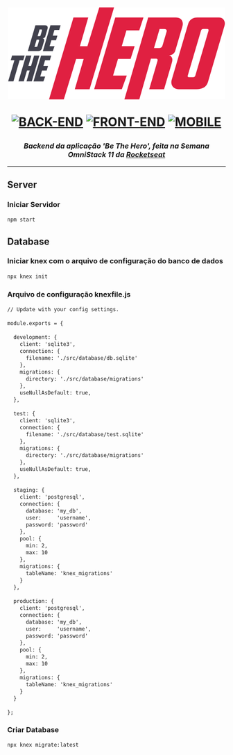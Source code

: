 
<h1 align="center">

![Be The Hero](doc/logo.svg)

[![BACK-END](https://img.shields.io/badge/BACK--END-NodeJS-green?style=flat-square)](https://github.com/mateusfg7/BeTheHero-Backend)
[![FRONT-END](https://img.shields.io/badge/FRONT--END-ReactJS-blue?style=flat-square)](https://github.com/mateusfg7/BeTheHero-Frontend)
[![MOBILE](https://img.shields.io/badge/MOBILE-ReactNative-9cf?style=flat-square)](https://github.com/mateusfg7/BeTheHero-Mobile)

</h1>

<h3 align="center">

_Backend da aplicação 'Be The Hero', feita na Semana OmniStack 11 da [Rocketseat](https://rocketseat.com.br/)_

</h3>

---

## Server
### Iniciar Servidor
```bash
npm start
```
## Database
### Iniciar knex com o arquivo de configuração do banco de dados
```bash
npx knex init
```
### Arquivo de configuração **knexfile.js**
```JS
// Update with your config settings.

module.exports = {

  development: {
    client: 'sqlite3',
    connection: {
      filename: './src/database/db.sqlite'
    },
    migrations: {
      directory: './src/database/migrations'
    },
    useNullAsDefault: true,
  },
  
  test: {
    client: 'sqlite3',
    connection: {
      filename: './src/database/test.sqlite'
    },
    migrations: {
      directory: './src/database/migrations'
    },
    useNullAsDefault: true,
  },

  staging: {
    client: 'postgresql',
    connection: {
      database: 'my_db',
      user:     'username',
      password: 'password'
    },
    pool: {
      min: 2,
      max: 10
    },
    migrations: {
      tableName: 'knex_migrations'
    }
  },

  production: {
    client: 'postgresql',
    connection: {
      database: 'my_db',
      user:     'username',
      password: 'password'
    },
    pool: {
      min: 2,
      max: 10
    },
    migrations: {
      tableName: 'knex_migrations'
    }
  }

};
```
### Criar Database
```bash
npx knex migrate:latest
```
